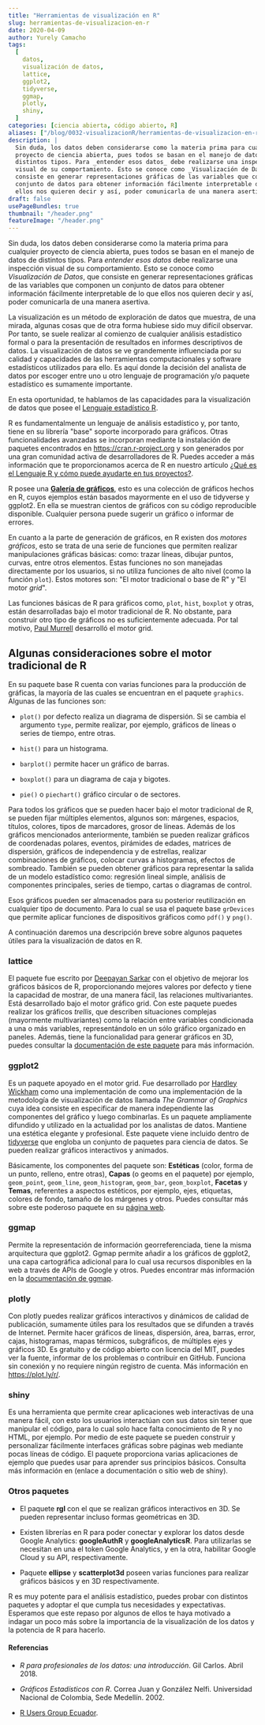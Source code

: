 ```yaml
---
title: "Herramientas de visualización en R"
slug: herramientas-de-visualizacion-en-r
date: 2020-04-09
author: Yurely Camacho
tags:
  [
    datos,
    visualización de datos,
    lattice,
    ggplot2,
    tidyverse,
    ggmap,
    plotly,
    shiny,
  ]
categories: [ciencia abierta, código abierto, R]
aliases: ["/blog/0032-visualizacionR/herramientas-de-visualizacion-en-r/"]
description: |
  Sin duda, los datos deben considerarse como la materia prima para cualquier
  proyecto de ciencia abierta, pues todos se basan en el manejo de datos de
  distintos tipos. Para _entender esos datos_ debe realizarse una inspección
  visual de su comportamiento. Esto se conoce como _Visualización de Datos_, que
  consiste en generar representaciones gráficas de las variables que componen un
  conjunto de datos para obtener información fácilmente interpretable de lo que
  ellos nos quieren decir y así, poder comunicarla de una manera asertiva.
draft: false
usePageBundles: true
thumbnail: "/header.png"
featureImage: "/header.png"
---
```


<!-- # Herramientas de visualización en R -->
<!-- **Por Yurely Camacho** -->

Sin duda, los datos deben considerarse como la materia prima para cualquier
proyecto de ciencia abierta, pues todos se basan en el manejo de datos de
distintos tipos. Para _entender esos datos_ debe realizarse una inspección
visual de su comportamiento. Esto se conoce como _Visualización de Datos_, que
consiste en generar representaciones gráficas de las variables que componen un
conjunto de datos para obtener información fácilmente interpretable de lo que
ellos nos quieren decir y así, poder comunicarla de una manera asertiva.

<!-- TEASER_END -->

La visualización es un método de exploración de datos que muestra, de una
mirada, algunas cosas que de otra forma hubiese sido muy difícil observar. Por
tanto, se suele realizar al comienzo de cualquier análisis estadístico formal o
para la presentación de resultados en informes descriptivos de datos. La
visualización de datos se ve grandemente influenciada por su calidad y
capacidades de las herramientas computacionales y software estadísticos
utilizados para ello. Es aquí donde la decisión del analista de datos por
escoger entre uno u otro lenguaje de programación y/o paquete estadístico es
sumamente importante.

En esta oportunidad, te hablamos de las capacidades para la visualización de
datos que posee el [Lenguaje estadístico R](https://www.r-project.org/).

R es fundamentalmente un lenguaje de análisis estadístico y, por tanto, tiene en
su librería "base" soporte incorporado para gráficos. Otras funcionalidades
avanzadas se incorporan mediante la instalación de paquetes encontrados en
https://cran.r-project.org y son generados por una gran comunidad activa de
desarrolladores de R. Puedes acceder a más información que te proporcionamos
acerca de R en nuestro artículo
[¿Qué es el Lenguaje R y cómo puede ayudarte en tus proyectos?](https://opensciencelabs.org/blog/que-es-el-lenguaje-r-y-como-puede-ayudarte-en-tus-proyectos/).

R posee una [**Galería de gráficos**](https://www.r-graph-gallery.com/), esto es
una colección de gráficos hechos en R, cuyos ejemplos están basados mayormente
en el uso de tidyverse y ggplot2. En ella se muestran cientos de gráficos con su
código reproducible disponible. Cualquier persona puede sugerir un gráfico o
informar de errores.

En cuanto a la parte de generación de gráficos, en R existen dos _motores
gráficos_, esto se trata de una serie de funciones que permiten realizar
manipulaciones gráficas básicas: como: trazar líneas, dibujar puntos, curvas,
entre otros elementos. Estas funciones no son manejadas directamente por los
usuarios, si no utiliza funciones de alto nivel (como la función `plot`). Estos
motores son: "El motor tradicional o base de R" y "El motor _grid_".

Las funciones básicas de R para gráficos como, `plot`, `hist`, `boxplot` y
otras, están desarrolladas bajo el motor tradicional de R. No obstante, para
construir otro tipo de gráficos no es suficientemente adecuada. Por tal motivo,
[Paul Murrell](https://www.stat.auckland.ac.nz/~paul/) desarrolló el motor grid.

## Algunas consideraciones sobre el motor tradicional de R

En su paquete base R cuenta con varias funciones para la producción de gráficas,
la mayoría de las cuales se encuentran en el paquete `graphics`. Algunas de las
funciones son:

- `plot()` por defecto realiza un diagrama de dispersión. Si se cambia el
  argumento `type`, permite realizar, por ejemplo, gráficos de líneas o series
  de tiempo, entre otras.

- `hist()` para un histograma.

- `barplot()` permite hacer un gráfico de barras.

- `boxplot()` para un diagrama de caja y bigotes.

- `pie()` o `piechart()` gráfico circular o de sectores.

Para todos los gráficos que se pueden hacer bajo el motor tradicional de R, se
pueden fijar múltiples elementos, algunos son: márgenes, espacios, títulos,
colores, tipos de marcadores, grosor de líneas. Además de los gráficos
mencionados anteriormente, también se pueden realizar gráficos de coordenadas
polares, eventos, pirámides de edades, matrices de dispersión, gráficos de
independencia y de estrellas, realizar combinaciones de gráficos, colocar curvas
a histogramas, efectos de sombreado. También se pueden obtener gráficos para
representar la salida de un modelo estadístico como: regresión lineal simple,
análisis de componentes principales, series de tiempo, cartas o diagramas de
control.

Esos gráficos pueden ser almacenados para su posterior reutilización en
cualquier tipo de documento. Para lo cual se usa el paquete base `grDevices` que
permite aplicar funciones de dispositivos gráficos como `pdf()` y `png()`.

A continuación daremos una descripción breve sobre algunos paquetes útiles para
la visualización de datos en R.

### lattice

El paquete fue escrito por [Deepayan Sarkar](https://www.isid.ac.in/~deepayan/)
con el objetivo de mejorar los gráficos básicos de R, proporcionando mejores
valores por defecto y tiene la capacidad de mostrar, de una manera fácil, las
relaciones multivariantes. Está desarrollado bajo el motor gráfico grid. Con
este paquete puedes realizar los gráficos _trellis_, que describen situaciones
complejas (mayormente multivariantes) como la relación entre variables
condicionada a una o más variables, representándolo en un sólo gráfico
organizado en paneles. Además, tiene la funcionalidad para generar gráficos en
3D, puedes consultar la
[documentación de este paquete](http://cran.fhcrc.org/web/packages/lattice/)
para más información.

### ggplot2

Es un paquete apoyado en el motor grid. Fue desarrollado por
[Hardley Wickham](https://hadley.nz/) como una implementación de como una
implementación de la metodología de visualización de datos llamada _The Grammar
of Graphics_ cuya idea consiste en especificar de manera independiente las
componentes del gráfico y luego combinarlas. Es un paquete ampliamente difundido
y utilizado en la actualidad por los analistas de datos. Mantiene una estética
elegante y profesional. Este paquete viene incluido dentro de
[tidyverse](https://www.tidyverse.org/) que engloba un conjunto de paquetes para
ciencia de datos. Se pueden realizar gráficos interactivos y animados.

Básicamente, los componentes del paquete son: **Estéticas** (color, forma de un
punto, relleno, entre otras), **Capas** (o geoms en el paquete) por ejemplo,
`geom_point`, `geom_line`, `geom_histogram`, `geom_bar`, `geom_boxplot`,
**Facetas** y **Temas**, referentes a aspectos estéticos, por ejemplo, ejes,
etiquetas, colores de fondo, tamaño de los márgenes y otros. Puedes consultar
más sobre este poderoso paquete en su
[página web](https://ggplot2.tidyverse.org/).

### ggmap

Permite la representación de información georreferenciada, tiene la misma
arquitectura que ggplot2. Ggmap permite añadir a los gráficos de ggplot2, una
capa cartográfica adicional para lo cual usa recursos disponibles en la web a
través de APIs de Google y otros. Puedes encontrar más información en la
[documentación de ggmap](https://www.rdocumentation.org/packages/ggmap/versions/3.0.0).

### plotly

Con plotly puedes realizar gráficos interactivos y dinámicos de calidad de
publicación, sumamente útiles para los resultados que se difunden a través de
Internet. Permite hacer gráficos de líneas, dispersión, área, barras, error,
cajas, histogramas, mapas térmicos, subgráficos, de múltiples ejes y gráficos
3D. Es gratuito y de código abierto con licencia del MIT, puedes ver la fuente,
informar de los problemas o contribuir en GitHub. Funciona sin conexión y no
requiere ningún registro de cuenta. Más información en https://plot.ly/r/.

### shiny

Es una herramienta que permite crear aplicaciones web interactivas de una manera
fácil, con esto los usuarios interactúan con sus datos sin tener que manipular
el código, para lo cual solo hace falta conocimiento de R y no HTML, por
ejemplo. Por medio de este paquete se pueden construir y personalizar fácilmente
interfaces gráficas sobre páginas web mediante pocas líneas de código.
El paquete proporciona varias aplicaciones de ejemplo que puedes usar
para aprender sus principios básicos. Consulta más información en (enlace a
documentación o sitio web de shiny).

### Otros paquetes

- El paquete **rgl** con el que se realizan gráficos interactivos en 3D. Se
  pueden representar incluso formas geométricas en 3D.

- Existen librerías en R para poder conectar y explorar los datos desde Google
  Analytics: **googleAuthR** y **googleAnalyticsR**. Para utilizarlas se
  necesitan en una el token Google Analytics, y en la otra, habilitar Google
  Cloud y su API, respectivamente.

- Paquete **ellipse** y **scatterplot3d** poseen varias funciones para realizar
  gráficos básicos y en 3D respectivamente.

R es muy potente para el análisis estadístico, puedes probar con distintos
paquetes y adoptar el que cumpla tus necesidades y expectativas. Esperamos que
este repaso por algunos de ellos te haya motivado a indagar un poco más sobre la
importancia de la visualización de los datos y la potencia de R para hacerlo.

#### Referencias

- _R para profesionales de los datos: una introducción_. Gil Carlos. Abril 2018.

- _Gráficos Estadísticos con R_. Correa Juan y González Nelfi. Universidad
  Nacional de Colombia, Sede Medellín. 2002.

- [R Users Group Ecuador](https://rpubs.com/RUsersGroup-Ecuador/graf).
